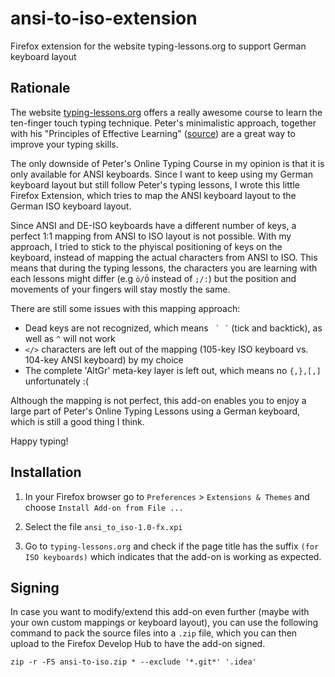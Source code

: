 # ansi-to-iso-extension
Firefox extension for the website typing-lessons.org to support German keyboard layout

## Rationale

The website [typing-lessons.org](https://www.typing-lessons.org) offers a really awesome course to learn the ten-finger 
touch typing technique. Peter's minimalistic approach, together with his "Principles of Effective Learning" 
([source](https://www.typing-lessons.org/preliminaries_1.html)) are a great way to improve your typing skills. 

The only downside of Peter's Online Typing Course in my opinion is that it is only available for ANSI keyboards. 
Since I want to keep using my German keyboard layout but still follow Peter's typing lessons, I wrote this little 
Firefox Extension, which tries to map the ANSI keyboard layout to the German ISO keyboard layout. 

Since ANSI and DE-ISO keyboards have a different number of keys, a perfect 1:1 mapping from ANSI to ISO layout is
not possible. With my approach, I tried to stick to the phyiscal positioning of keys on the keyboard, instead of mapping 
the actual characters from ANSI to ISO. This means that during the typing lessons, the characters you are learning 
with each lessons might differ (e.g `ö/Ö` instead of `;/:`) but the position and movements of your fingers will stay mostly
the same. 

There are still some issues with this mapping approach:
* Dead keys are not recognized, which means `` ` ´`` (tick and backtick), as well as `^` will not work
* `</>` characters are left out of the mapping (105-key ISO keyboard vs. 104-key ANSI keyboard) by my choice
* The complete 'AltGr' meta-key layer is left out, which means no `{,},[,]` unfortunately :(  

Although the mapping is not perfect, this add-on enables you to enjoy a large part of Peter's Online Typing Lessons
using a German keyboard, which is still a good thing I think.

Happy typing!


## Installation

1) In your Firefox browser go to `Preferences` > `Extensions & Themes` and choose `Install Add-on from File ...`

2) Select the file `ansi_to_iso-1.0-fx.xpi` 

3) Go to `typing-lessons.org` and check if the page title has the suffix `(for ISO keyboards)` which indicates that the
add-on is working as expected. 

## Signing 

In case you want to modify/extend this add-on even further (maybe with your own custom mappings or keyboard layout), 
you can use the following command to pack the source files
into a `.zip` file, which you can then upload to the Firefox Develop Hub to have the add-on signed. 

```
zip -r -FS ansi-to-iso.zip * --exclude '*.git*' '.idea' 
```



